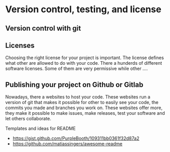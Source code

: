 # Version control, testing, and license

## Version control with git 

## Licenses

Choosing the right license for your project is important. The license defines what other are allowed to do with your code. There a hunderds of different software licenses. Some of them are very permissive while other .... 

## Publishing your project on Github or Gitlab

Nowadays, there a websites to host your code. These websites run a version of git that makes it possible for other to easily see your code, the commits you made and branches you work on. These websites offer more, they make it possible to make issues, make releases, test your software and let others collaborate. 



Templates and ideas for README
- https://gist.github.com/PurpleBooth/109311bb0361f32d87a2
- https://github.com/matiassingers/awesome-readme
